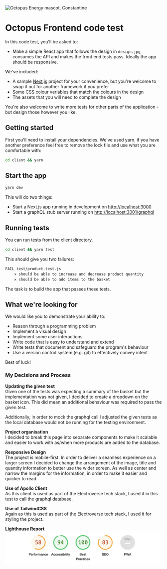 <img src="https://static.octopuscdn.com/constantine/constantine.svg" alt="Octopus Energy mascot, Constantine" width="100" />

# Octopus Frontend code test

In this code test, you'll be asked to:

- Make a simple React app that follows the design in `design.jpg`, consumes the API and makes the front end tests pass. Ideally the app should be responsive.

We've included:

- A sample [Next.js](https://nextjs.org/) project for your convenience, but you're welcome to swap it out for another framework if you prefer
- Some CSS colour variables that match the colours in the design
- The assets that you will need to complete the design

You're also welcome to write more tests for other parts of the application - but design those however you like.

## Getting started

First you'll need to install your dependencies. We've used yarn, if you have another preference feel free to remove the lock file and use what you are comfortable with:

```sh
cd client && yarn
```

## Start the app

```sh
yarn dev
```

This will do two things:

- Start a Next.js app running in development on <http://localhost:3000>
- Start a graphQL stub server running on <http://localhost:3001/graphql>

## Running tests

You can run tests from the client directory.

```sh
cd client && yarn test
```

This should give you two failures:

```sh
FAIL test/product.test.js
    ✕ should be able to increase and decrease product quantity
    ✕ should be able to add items to the basket
```

The task is to build the app that passes these tests.

## What we're looking for

We would like you to demonstrate your ability to:

- Reason through a programming problem
- Implement a visual design
- Implement some user interactions
- Write code that is easy to understand and extend
- Write tests that document and safeguard the program's behaviour
- Use a version control system (e.g. git) to effectively convey intent

Best of luck!

### My Decisions and Process

**Updating the given test** <br>
Given one of the tests was expecting a summary of the basket but the implementation was not given, I decided to create a dropdown on the basket icon. This did mean an additional behaviour was required to pass the given test.

Additionally, in order to mock the graphql call I adjusted the given tests as the local database would not be running for the testing environment.

**Project organisation** <br>
I decided to break this page into separate components to make it scalable and easier to work with as/when more products are added to the database.

**Responsive Design** <br>
The project is mobile-first. In order to deliver a seamless experience on a larger screen I decided to change the arrangement of the image, title and quantity information to better use the wider screen. As well as center and narrow the margins for the information, in order to make it easier and quicker to read.

**Use of Apollo Client** <br>
As this client is used as part of the Electroverse tech stack, I used it in this test to call the graphql database.

**Use of TailwindCSS** <br>
Again as this is used as part of the Electroverse tech stack, I used it for styling the project.

**Lighthouse Report** <br>
![Lighthouse report](/client/public/lighthouse-report-aug23.png)
